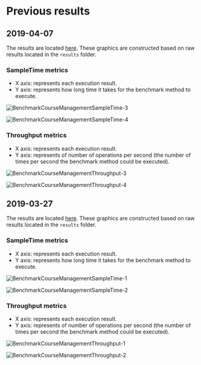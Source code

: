 # Previous results

## 2019-04-07

The results are located [here](http://jmh.morethan.io/?sources=https://raw.githubusercontent.com/opentracing-contrib/java-benchmarks/master/opentracing-benchmark-java-jdbc/results/jmh-2019-04-07-16-53-44.json,https://raw.githubusercontent.com/opentracing-contrib/java-benchmarks/master/opentracing-benchmark-java-jdbc/results/jmh-2019-04-07-17-09-28.json,https://raw.githubusercontent.com/opentracing-contrib/java-benchmarks/master/opentracing-benchmark-java-jdbc/results/jmh-2019-04-07-17-25-11.json&topBar=Opentracing%20java%20jdbc).
These graphics are constructed based on raw results located in the ``results`` folder.

### SampleTime metrics

- X axis: represents each execution result.
- Y axis: represents how long time it takes for the benchmark method to execute.

![BenchmarkCourseManagementSampleTime-3](../results-imgs/BenchmarkCourseManagementSampleTime.3.png)

![BenchmarkCourseManagementSampleTime-4](../results-imgs/BenchmarkCourseManagementSampleTime.4.png)

### Throughput metrics

- X axis: represents each execution result.
- Y axis: represents of number of operations per second  (the number of times per second the benchmark method could be executed).

![BenchmarkCourseManagementThroughput-3](../results-imgs/BenchmarkCourseManagementThroughput.3.png)

![BenchmarkCourseManagementThroughput-4](../results-imgs/BenchmarkCourseManagementThroughput.4.png)

## 2019-03-27

The results are located [here](http://jmh.morethan.io/?sources=https://raw.githubusercontent.com/opentracing-contrib/java-benchmarks/master/opentracing-benchmark-java-jdbc/results/jmh-2019-03-27-08-13-01.json,https://raw.githubusercontent.com/opentracing-contrib/java-benchmarks/master/opentracing-benchmark-java-jdbc/results/jmh-2019-03-27-08-38-31.json,https://raw.githubusercontent.com/opentracing-contrib/java-benchmarks/master/opentracing-benchmark-java-jdbc/results/jmh-2019-03-27-08-54-31.json&topBar=Opentracing%20java%20jdbc).
These graphics are constructed based on raw results located in the ``results`` folder.

### SampleTime metrics

- X axis: represents each execution result.
- Y axis: represents how long time it takes for the benchmark method to execute.

![BenchmarkCourseManagementSampleTime-1](../results-imgs/BenchmarkCourseManagementSampleTime.1.png)

![BenchmarkCourseManagementSampleTime-2](../results-imgs/BenchmarkCourseManagementSampleTime.2.png)

### Throughput metrics

- X axis: represents each execution result.
- Y axis: represents of number of operations per second  (the number of times per second the benchmark method could be executed).

![BenchmarkCourseManagementThroughput-1](../results-imgs/BenchmarkCourseManagementThroughput.1.png)

![BenchmarkCourseManagementThroughput-2](../results-imgs/BenchmarkCourseManagementThroughput.2.png)
